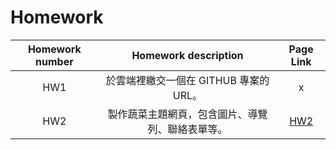 # Homework

| **Homework number** | **Homework description** | **Page Link** |
|:--:|:--:|:--:|
| HW1 | 於雲端裡繳交一個在 GITHUB 專案的 URL。 | x |
| HW2 | 製作蔬菜主題網頁，包含圖片、導覽列、聯絡表單等。 | [HW2](https://06wuuntt.github.io/WebDesign_1141/hw2) |

